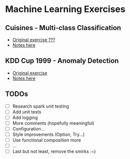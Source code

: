 # Machine Learning Exercises

## Cuisines - Multi-class Classification
- [Original exercise ???]()
- [Notes here](./docs/cuisines.md)

## KDD Cup 1999 - Anomaly Detection
- [Original exercise](https://archive.ics.uci.edu/ml/datasets/KDD+Cup+1999+Data)
- [Notes here](./docs/kddcup.md)

## TODOs

- [ ] Research spark unit testing
- [ ] Add unit tests
- [ ] Add logging
- [ ] More comments (hopefully meaningful)
- [ ] Configuration...
- [ ] Style improvements (Option, Try...)
- [ ] Use functional composition more
- [ ] ...
- [ ] Last but not least, remove the smirks :~)
